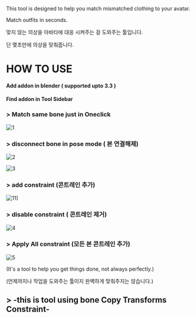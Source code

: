 

This tool is designed to help you match mismatched clothing to your avatar.
<!-- 주석 -->
Match outfits in seconds.
<!-- 주석 -->
맞지 않는 의상을 아바타에 대응 시켜주는 걸 도와주는 툴입니다.
<!-- 주석 -->
단 몇초만에 의상을 맞춰줍니다.
<!-- 주석 -->
# HOW TO USE
<!-- 주석 -->
#### Add addon in blender ( supported upto 3.3 )
<!-- 주석 -->
#### Find addon in Tool Sidebar

### > Match same bone just in Oneclick
<!-- 주석 -->
![1](https://github.com/user-attachments/assets/7094acae-8685-42da-9696-7aa89d3e4b52)
<!-- 주석 -->


### > disconnect bone in pose mode ( 본 연결해제)
<!-- 주석 -->
![2](https://github.com/user-attachments/assets/022e6c16-b268-4071-afb5-cc2c7fcb75e1)
<!-- 주석 -->
![3](https://github.com/user-attachments/assets/890c4c27-af12-45dd-881b-b50397de7065)
<!-- 주석 -->

### > add constraint (콘트레인 추가)
<!-- 주석 -->
![11)](https://github.com/user-attachments/assets/944f1bbb-5d43-4d2b-8e8f-0141f852639b)
<!-- 주석 -->
### > disable constraint ( 콘트레인 제거)
<!-- 주석 -->
![4](https://github.com/user-attachments/assets/695daaa1-18a4-4b01-a7ef-f6d731ec762f)
<!-- 주석 -->

### > Apply All constraint (모든 본 콘트레인 추가)
<!-- 주석 -->
![5](https://github.com/user-attachments/assets/42088b08-a2d3-4a95-a189-077b112f9814)
<!-- 주석 -->
(It's a tool to help you get things done, not always perfectly.)
<!-- 주석 -->
(언제까지나 작업을 도와주는 툴이지 완벽하게 맞춰주지는 않습니다.)

## > -this is tool using bone Copy Transforms Constraint-


